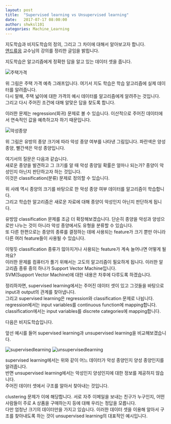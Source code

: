 ```yaml
---
layout: post
title:  "Supervised learning vs Unsupervised learning"
date:   2017-07-17 08:00:00
author: shwksl101
categories: Machine_Learning
---
```


지도학습과 비지도학습의 정의, 그리고 그 차이에 대해서 알아보고자 합니다.  
[앤드류응](https://www.coursera.org/learn/machine-learning/lecture/1VkCb/supervised-learning) 교수님의 강의를 정리한 글임을 밝힙니다.  

지도학습은 알고리즘에게 정확한 답을 알고 있는 데이터 셋을 줍니다.  

![주택가격](https://github.com/shwksl101/shwksl101.github.io/blob/master/images/주택가격.png "주택가격")

위 그림은 주택 가격 예측 그래프입니다. 여기서 지도 학습은 학습 알고리즘에 실제 데이터를 알려줍니다.  
다시 말해, 주택 넓이에 대한 가격의 예시 데이터를 알고리즘에게 알려주는 것입니다.  
그리고 다시 주어진 조건에 대해 알맞은 답을 찾도록 합니다.

이러한 문제는 regression(회귀) 문제로 볼 수 있습니다. 이산적으로 주어진 데이터에서 연속적인 값을 예측하고자 하기 때문입니다.  

![악성종양](https://github.com/shwksl101/shwksl101.github.io/blob/master/images/악성종양.png "악성종양")

위 그림은 유방의 종양 크기에 따라 악성 종양 여부를 나타낸 그림입니다. 파란색은 양성 종양, 빨간색은 악성 종양입니다.  

여기서의 질문은 다음과 같습니다.  
새로운 종양을 발견하고 그 크기를 알 때 악성 종양일 확률은 얼마나 되는가? 종양이 악성인지 아닌지 판단하고자 하는 것입니다.  
이것은 classification(분류) 문제로 정의할 수 있습니다.  

위 사례 역시 종양의 크기를 바탕으로 한 악성 종양 여부 데이터를 알고리즘이 학습합니다.  
그리고 학습한 알고리즘은 새로운 자료에 대해 종양이 악성인지 아닌지 판단하게 됩니다.  

유방암 classification 문제를 조금 더 확장해보겠습니다. 단순히 종양을 악성과 양성으로만 나누는 것이 아니라 악성 종양에서도 유형을 분류할 수 있습니다.  
또 다른 한편으로는 종양의 종류를 결정하는 데에 사용되는 feature가 크기 뿐만 아니라 다른 여러 feature들이 사용될 수 있습니다.  

이렇듯 classification 종류가 많아지거나 사용되는 feature가 계속 늘어나면 어떻게 될까요?  
이러한 문제를 컴퓨터가 풀기 위해서는 고도의 알고리즘이 필요하게 됩니다. 이러한 알고리즘 종류 중의 하나가 Support Vector Machine입니다.  
SVM(Support Vector Machine)에 대한 내용은 차후에 다루도록 하겠습니다.  

정리하자면, supervised learning에서는 주어진 데이터 셋이 있고 그것들을 바탕으로 input과 output의 관계를 찾아냅니다.  
그리고 supervised learning은 regression와 classification 문제로 나뉩니다. regression에서는 input variables를 continuous function에 mapping합니다.  
classification에서는 input variables를 discrete categories에 mapping합니다.  

다음은 비지도학습입니다.  

앞선 예시를 들어 supervised learning과 unsupervised learning을 비교해보겠습니다.  

![supervisedlearning](https://github.com/shwksl101/shwksl101.github.io/blob/master/images/지도학습.png "supervised learning")
![unsupervisedlearning](https://github.com/shwksl101/shwksl101.github.io/blob/master/images/비지도학습.PNG "unsupervised learning")

supervised learning에서는 위와 같이 어느 데이터가 악성 종양인지 양성 종양인지를 알려줍니다.  
반면 unsupervised learning에서는 악성인지 양성인지에 대한 정보를 제공하지 않습니다.  
주어진 데이터 셋에서 구조를 알아서 찾아내는 것입니다.  

clustering 문제가 이에 해당합니다. 서로 자주 이메일을 보내는 친구가 누구인지, 어떤 사람들이 주로 A 상품을 구매하는지 등에 대해 우리는 정답을 모릅니다.  
다만 엄청난 크기의 데이터만을 가지고 있습니다. 이러한 데이터 셋을 이용해 알아서 구조를 찾아내도록 하는 것이 unsupervised learning의 대표적인 예시입니다.  
